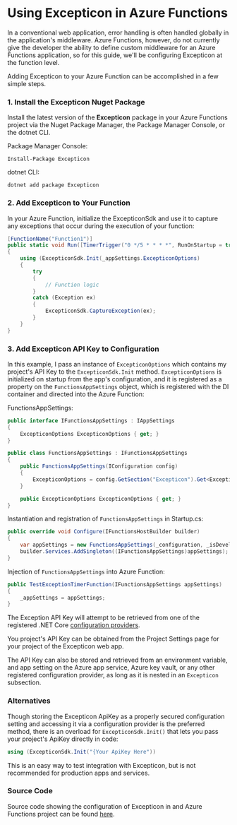 # Using Excepticon in Azure Functions

In a conventional web application, error handling is often handled globally in the application's middleware.  Azure Functions, however, do not currently give the developer the ability to define custom middleware for an Azure Functions application, so for this guide, we'll be configuring Excepticon at the function level.

Adding Excepticon to your Azure Function can be accomplished in a few simple steps.

### 1. Install the Excepticon Nuget Package

Install the latest version of the **Excepticon** package in your Azure Functions project via the Nuget Package Manager, the Package Manager Console, or the dotnet CLI.

Package Manager Console:

```Package Manager Console
Install-Package Excepticon
```

dotnet CLI:

```dotnet CLI
dotnet add package Excepticon
```



### 2. Add Excepticon to Your Function

In your Azure Function, initialize the ExcepticonSdk and use it to capture any exceptions that occur during the execution of your function:

```        csharp
[FunctionName("Function1")]
public static void Run([TimerTrigger("0 */5 * * * *", RunOnStartup = true)]TimerInfo myTimer, ILogger log)
{
    using (ExcepticonSdk.Init(_appSettings.ExcepticonOptions)
    {
        try
        {
            // Function logic
        }
        catch (Exception ex)
        {
            ExcepticonSdk.CaptureException(ex);
        }
    }
}
```



### 3. Add Excepticon API Key to Configuration

In this example, I pass an instance of `ExcepticonOptions` which contains my project's API Key to the `ExcepticonSdk.Init` method.  `ExcepticonOptions` is initialized on startup from the app's configuration, and it is registered as a property on the `FunctionsAppSettings` object, which is registered with the DI container and directed into the Azure Function:

FunctionsAppSettings:

```csharp
public interface IFunctionsAppSettings : IAppSettings
{
    ExcepticonOptions ExcepticonOptions { get; }
}

public class FunctionsAppSettings : IFunctionsAppSettings
{
    public FunctionsAppSettings(IConfiguration config)
    {
        ExcepticonOptions = config.GetSection("Excepticon").Get<ExcepticonOptions>();
    }

    public ExcepticonOptions ExcepticonOptions { get; }
}
```

Instantiation and registration of `FunctionsAppSettings` in Startup.cs:

```csharp
public override void Configure(IFunctionsHostBuilder builder)
{
    var appSettings = new FunctionsAppSettings(_configuration, _isDevelopment);
    builder.Services.AddSingleton((IFunctionsAppSettings)appSettings);
}
```

Injection of `FunctionsAppSettings` into Azure Function:

```csharp
public TestExceptionTimerFunction(IFunctionsAppSettings appSettings)
{
    _appSettings = appSettings;
}
```

The Exception API Key will attempt to be retrieved from one of the registered .NET Core [configuration providers](https://docs.microsoft.com/en-us/aspnet/core/fundamentals/configuration/?view=aspnetcore-3.1).

You project's API Key can be obtained from the Project Settings page for your project of the Excepticon web app.

The API Key can also be stored and retrieved from an environment variable, and app setting on the Azure app service, Azure key vault, or any other registered configuration provider, as long as it is nested in an `Excepticon` subsection.



### Alternatives

Though storing the Excepticon ApiKey as a properly secured configuration setting and accessing it via a configuration provider is the preferred method, there is an overload for `ExcepticonSdk.Init()` that lets you pass your project's ApiKey directly in code:

```csharp
using (ExcepticonSdk.Init("{Your ApiKey Here"))
```

This is an easy way to test integration with Excepticon, but is not recommended for production apps and services.




### Source Code

Source code showing the configuration of Excepticon in and Azure Functions project can be found [here](https://github.com/Excepticon/excepticon-dotnet/tree/master/examples/Excepticon.Examples.AzureFunctions).